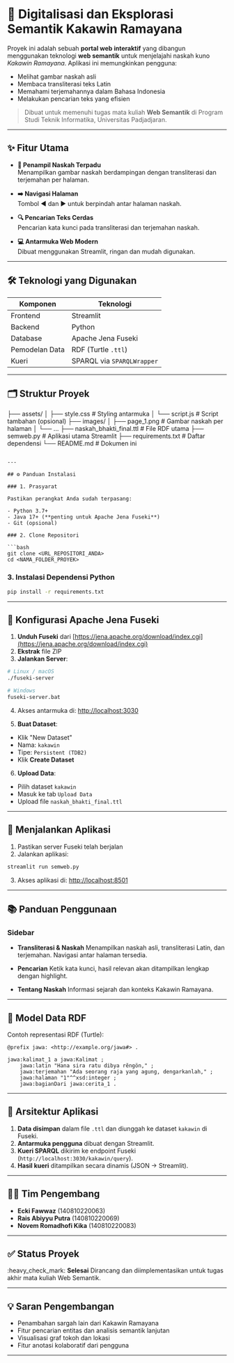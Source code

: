 # 🌸 Digitalisasi dan Eksplorasi Semantik Kakawin Ramayana

Proyek ini adalah sebuah **portal web interaktif** yang dibangun menggunakan teknologi **web semantik** untuk menjelajahi naskah kuno *Kakawin Ramayana*. Aplikasi ini memungkinkan pengguna:

- Melihat gambar naskah asli
- Membaca transliterasi teks Latin
- Memahami terjemahannya dalam Bahasa Indonesia
- Melakukan pencarian teks yang efisien

> Dibuat untuk memenuhi tugas mata kuliah **Web Semantik** di Program Studi Teknik Informatika, Universitas Padjadjaran.

---

## ✨ Fitur Utama

- **📖 Penampil Naskah Terpadu**  
  Menampilkan gambar naskah berdampingan dengan transliterasi dan terjemahan per halaman.
  
- **➡️ Navigasi Halaman**  
  Tombol ◀ dan ▶ untuk berpindah antar halaman naskah.

- **🔍 Pencarian Teks Cerdas**  
  Pencarian kata kunci pada transliterasi dan terjemahan naskah.

- **💻 Antarmuka Web Modern**  
  Dibuat menggunakan Streamlit, ringan dan mudah digunakan.

---

## 🛠️ Teknologi yang Digunakan

| Komponen        | Teknologi                       |
|-------------    |---------------------------------|
| Frontend        | Streamlit                       |
| Backend         | Python                          |
| Database        | Apache Jena Fuseki              |
| Pemodelan Data  | RDF (Turtle `.ttl`)             |
| Kueri           | SPARQL via `SPARQLWrapper`      |

---

## 🗂️ Struktur Proyek


├── assets/
│   ├── style.css          # Styling antarmuka
│   └── script.js          # Script tambahan (opsional)
├── images/
│   ├── page\_1.png         # Gambar naskah per halaman
│   └── ...
├── naskah\_bhakti\_final.ttl # File RDF utama
├── semweb.py              # Aplikasi utama Streamlit
├── requirements.txt       # Daftar dependensi
└── README.md              # Dokumen ini

````

---

## ⚙️ Panduan Instalasi

### 1. Prasyarat

Pastikan perangkat Anda sudah terpasang:

- Python 3.7+
- Java 17+ (**penting untuk Apache Jena Fuseki**)
- Git (opsional)

### 2. Clone Repositori

```bash
git clone <URL_REPOSITORI_ANDA>
cd <NAMA_FOLDER_PROYEK>
````

### 3. Instalasi Dependensi Python

```bash
pip install -r requirements.txt
```

---

## 🔧 Konfigurasi Apache Jena Fuseki

1. **Unduh Fuseki** dari [https://jena.apache.org/download/index.cgi](https://jena.apache.org/download/index.cgi)
2. **Ekstrak** file ZIP
3. **Jalankan Server**:

```bash
# Linux / macOS
./fuseki-server

# Windows
fuseki-server.bat
```

4. Akses antarmuka di: [http://localhost:3030](http://localhost:3030)

5. **Buat Dataset**:

* Klik "New Dataset"
* Nama: `kakawin`
* Tipe: `Persistent (TDB2)`
* Klik **Create Dataset**

6. **Upload Data**:

* Pilih dataset `kakawin`
* Masuk ke tab `Upload Data`
* Upload file `naskah_bhakti_final.ttl`

---

## 🚀 Menjalankan Aplikasi

1. Pastikan server Fuseki telah berjalan
2. Jalankan aplikasi:

```bash
streamlit run semweb.py
```

3. Akses aplikasi di: [http://localhost:8501](http://localhost:8501)

---

## 📚 Panduan Penggunaan

### Sidebar

* **Transliterasi & Naskah**
  Menampilkan naskah asli, transliterasi Latin, dan terjemahan. Navigasi antar halaman tersedia.

* **Pencarian**
  Ketik kata kunci, hasil relevan akan ditampilkan lengkap dengan highlight.

* **Tentang Naskah**
  Informasi sejarah dan konteks Kakawin Ramayana.

---

## 🧠 Model Data RDF

Contoh representasi RDF (Turtle):

```turtle
@prefix jawa: <http://example.org/jawa#> .

jawa:kalimat_1 a jawa:Kalimat ;
    jawa:latin "Hana sira ratu dibya rĕngön," ;
    jawa:terjemahan "Ada seorang raja yang agung, dengarkanlah," ;
    jawa:halaman "1"^^xsd:integer ;
    jawa:bagianDari jawa:cerita_1 .
```

---

## 📌 Arsitektur Aplikasi

1. **Data disimpan** dalam file `.ttl` dan diunggah ke dataset `kakawin` di Fuseki.
2. **Antarmuka pengguna** dibuat dengan Streamlit.
3. **Kueri SPARQL** dikirim ke endpoint Fuseki (`http://localhost:3030/kakawin/query`).
4. **Hasil kueri** ditampilkan secara dinamis (JSON → Streamlit).

---

## 🧑‍💻 Tim Pengembang

* **Ecki Fawwaz** (140810220063)
* **Rais Abiyyu Putra** (140810220069)
* **Novem Romadhofi Kika** (140810220083)

---

## ✅ Status Proyek

\:heavy\_check\_mark: **Selesai**
Dirancang dan diimplementasikan untuk tugas akhir mata kuliah Web Semantik.

---

## 💡 Saran Pengembangan

* Penambahan sargah lain dari Kakawin Ramayana
* Fitur pencarian entitas dan analisis semantik lanjutan
* Visualisasi graf tokoh dan lokasi
* Fitur anotasi kolaboratif dari pengguna

---

